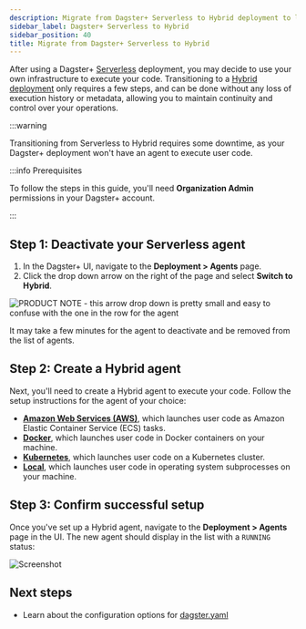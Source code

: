 ```yaml
---
description: Migrate from Dagster+ Serverless to Hybrid deployment to leverage your own infrastructure to execute your code.
sidebar_label: Dagster+ Serverless to Hybrid
sidebar_position: 40
title: Migrate from Dagster+ Serverless to Hybrid
---
```


After using a Dagster+ [Serverless](/deployment/dagster-plus/serverless) deployment, you may decide to use your own infrastructure to execute your code. Transitioning to a [Hybrid deployment](/deployment/dagster-plus/hybrid) only requires a few steps, and can be done without any loss of execution history or metadata, allowing you to maintain continuity and control over your operations.

:::warning

Transitioning from Serverless to Hybrid requires some downtime, as your Dagster+ deployment won't have an agent to execute user code.

:::info Prerequisites

To follow the steps in this guide, you'll need **Organization Admin** permissions in your Dagster+ account.

:::

## Step 1: Deactivate your Serverless agent

1. In the Dagster+ UI, navigate to the **Deployment > Agents** page.
2. Click the drop down arrow on the right of the page and select **Switch to Hybrid**.

![PRODUCT NOTE - this arrow drop down is pretty small and easy to confuse with the one in the row for the agent](/images/dagster-plus/deployment/switch-agent-to-hybrid.png)

It may take a few minutes for the agent to deactivate and be removed from the list of agents.

## Step 2: Create a Hybrid agent

Next, you'll need to create a Hybrid agent to execute your code. Follow the setup instructions for the agent of your choice:

- **[Amazon Web Services (AWS)](/deployment/dagster-plus/hybrid/amazon-ecs)**, which launches user code as Amazon Elastic Container Service (ECS) tasks.
- **[Docker](/deployment/dagster-plus/hybrid/docker)**, which launches user code in Docker containers on your machine.
- **[Kubernetes](/deployment/dagster-plus/hybrid/kubernetes)**, which launches user code on a Kubernetes cluster.
- **[Local](/deployment/dagster-plus/hybrid/local)**, which launches user code in operating system subprocesses on your machine.

## Step 3: Confirm successful setup

Once you've set up a Hybrid agent, navigate to the **Deployment > Agents** page in the UI. The new agent should display in the list with a `RUNNING` status:

![Screenshot](/images/dagster-plus/deployment/running-agent.png)

## Next steps

- Learn about the configuration options for [dagster.yaml](/deployment/oss/dagster-yaml)
